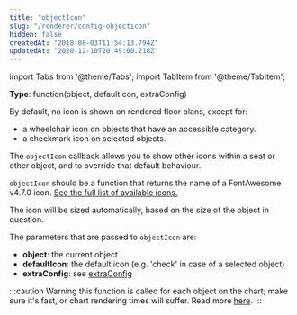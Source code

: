 ```yaml
---
title: "objectIcon"
slug: "/renderer/config-objecticon"
hidden: false
createdAt: "2018-08-03T11:54:13.794Z"
updatedAt: "2020-12-10T20:49:00.218Z"
---
```


import Tabs from '@theme/Tabs';
import TabItem from '@theme/TabItem';

**Type**: function(object, defaultIcon, extraConfig)  

By default, no icon is shown on rendered floor plans, except for: 

* a wheelchair icon on objects that have an accessible category.   
* a checkmark icon on selected objects.

The `objectIcon` callback allows you to show other icons within a seat or other object, and to override that default behaviour.
 
`objectIcon` should be a function that returns the name of a FontAwesome v4.7.0 icon. [See the full list of available icons.](https://fontawesome.com/v4.7.0/icons/)

The icon will be sized automatically, based on the size of the object in question.

The parameters that are passed to `objectIcon` are:

* **object**: the current object
* **defaultIcon**: the default icon (e.g. 'check' in case of a selected object)
* **extraConfig**: see [extraConfig](/docs/renderer/config-extraconfig) 

:::caution Warning
this function is called for each object on the chart; make sure it's fast, or chart rendering times will suffer. Read more [here](http://support.seats.io/integrating-seats-io/performance-tips-for-renderer-callbacks).
:::

